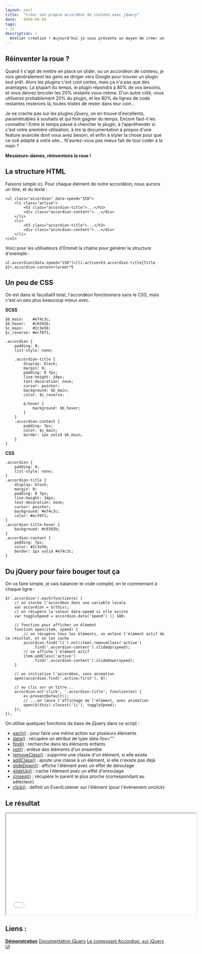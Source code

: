 ```yaml
---
layout: post
title:  "Créer son propre accordéon de contenu avec jQuery"
date:   9999-99-99
tags:
- js
description: >
  Atelier création ! Aujourd'hui je vous présente un moyen de créer un accordéon de contenu à la main.
---
```


## Réinventer la roue ?

Quand il s'agit de mettre en place un slider, ou un accordéon de contenu, je vois généralement les gens se diriger vers Google pour trouver un plugin tout prêt. Alors les plugins c'est cool certes, mais ça n'a pas que des avantages. La plupart du temps, le plugin répondra à 80% de vos besoins, et vous devrez bricoler les 20% restants vous-même.
D'un autre côté, vous utiliserez probablement 20% du plugin, et les 80% de lignes de code restantes resterons là, toutes tristes de rester dans leur coin...

Je ne crache pas sur les plugins jQuery, on en trouve d'excellents, paramétrables à souhaits et qui font gagner du temps. Encore faut-il les connaître ! Entre le temps passé à chercher le plugin, à l’appréhender si c'est votre première utilisation, à lire la documentation à propos d'une feature avancée dont vous avez besoin, et enfin à styler la chose pour que ce soit adapté à votre site... N'auriez-vous pas mieux fait de tout coder à la main ?

**Messieurs-dames, réinventons la roue !**

## La structure HTML

Faisons simple ici.
Pour chaque élément de notre accordéon, nous aurons un titre, et du texte :

	<ul class="accordion" data-speed="150">
		<li class="active">
			<h3 class="accordion-title">...</h3>
			<div class="accordion-content">...</div>
		</li>
		<li>
			<h3 class="accordion-title">...</h3>
			<div class="accordion-content">...</div>
		</li>
	</ul>

Voici pour les utilisateurs d'Emmet la chaîne pour générer la structure d'exemple :

	ul.accordion[data-speed="150"]>(li.active>h3.accordion-title{Title $}+.accordion-content>lorem)*5

## Un peu de CSS

On est dans le facultatif total, l'accordéon fonctionnera sans le CSS, mais c'est un peu plus beaucoup mieux avec.

**SCSS**

	$b_main:    #e74c3c;
	$b_hover:   #c0392b;
	$c_main:    #2c3e50;
	$c_reverse: #ecf0f1;

	.accordion {
		padding: 0;
		list-style: none;

		.accordion-title {
			display: block;
			margin: 0;
			padding: 0 7px;
			line-height: 34px;
			text-decoration: none;
			cursor: pointer;
			background: $b_main;
			color: $c_reverse;

			&:hover {
				background: $b_hover;
			}
		}
		.accordion-content {
			padding: 7px;
			color: $c_main;
			border: 1px solid $b_main;
		}
	}

**CSS**

	.accordion {
		padding: 0;
		list-style: none;
	}
	.accordion-title {
		display: block;
		margin: 0;
		padding: 0 7px;
		line-height: 34px;
		text-decoration: none;
		cursor: pointer;
		background: #e74c3c;
		color: #ecf0f1;
	}
	.accordion-title:hover {
		background: #c0392b;
	}
	.accordion-content {
		padding: 7px;
		color: #2c3e50;
		border: 1px solid #e74c3c;
	}

## Du jQuery pour faire bouger tout ça

On va faire simple, je vais balancer le code complet, en le commentant à chaque ligne :

	$('.accordion').each(function(e) {
		// on stocke l'accordéon dans une variable locale
		var accordion = $(this);
		// on récupère la valeur data-speed si elle existe
		var toggleSpeed = accordion.data('speed') || 100;

		// fonction pour afficher un élément
		function open(item, speed) {
			// on récupère tous les éléments, on enlève l'élément actif de ce résultat, et on les cache
			accordion.find('li').not(item).removeClass('active')
				.find('.accordion-content').slideUp(speed);
			// on affiche l'élément actif
			item.addClass('active')
				.find('.accordion-content').slideDown(speed);
		}

		// on initialise l'accordéon, sans animation
		open(accordion.find('.active:first'), 0);

		// au clic sur un titre...
		accordion.on('click', '.accordion-title', function(ev) {
			ev.preventDefault();
			// ...on lance l'affichage de l'élément, avec animation
			open($(this).closest('li'), toggleSpeed);
		});
	});

On utilise quelques fonctions de base de jQuery dans ce script :

* [each()](http://api.jquery.com/each/) : pour faire une même action sur plusieurs éléments
* [data()](http://api.jquery.com/data/) : récupère un attribut de type data-foo=""
* [find()](http://api.jquery.com/find/) : recherche dans les éléments enfants
* [not()](http://api.jquery.com/not/) : enlève des éléments d'un ensemble
* [removeClass()](http://api.jquery.com/removeClass/) : supprime une classe d'un élément, si elle existe
* [addClass()](http://api.jquery.com/addClass/) : ajoute une classe à un élément, si elle n'existe pas déjà
* [slideDown()](http://api.jquery.com/slideDown/) : affiche l'élément avec un effet de déroulage
* [slideUp()](http://api.jquery.com/slideUp/) : cache l'élément avec un effet d'enroulage
* [closest()](http://api.jquery.com/closest/) : récupère le parent le plus proche (correspondant au sélecteur)
* [click()](http://api.jquery.com/click/) : définit un EventListener sur l'élément (pour l'évènement onclick)

## Le résultat
<center><iframe src="demos/accordeon-jquery/index.html" width="600" height="320"></iframe></center>

## Liens :
[**Démonstration**](http://blog.smarchal.com/demos/accordeon-de-contenu-jquery/index.html)
[Documentation jQuery](http://api.jquery.com/)
[Le composant Accordion, sur jQuery UI](http://jqueryui.com/accordion/)